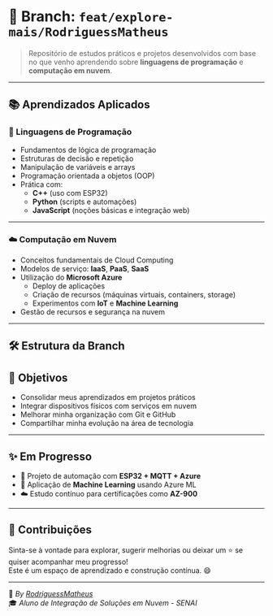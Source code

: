 # 🚀 Branch: `feat/explore-mais/RodriguessMatheus`

> Repositório de estudos práticos e projetos desenvolvidos com base no que venho aprendendo sobre **linguagens de programação** e **computação em nuvem**.

---

## 📚 Aprendizados Aplicados

### 🧠 Linguagens de Programação

- Fundamentos de lógica de programação
- Estruturas de decisão e repetição
- Manipulação de variáveis e arrays
- Programação orientada a objetos (OOP)
- Prática com:
  - **C++** (uso com ESP32)
  - **Python** (scripts e automações)
  - **JavaScript** (noções básicas e integração web)

---

### ☁️ Computação em Nuvem

- Conceitos fundamentais de Cloud Computing
- Modelos de serviço: **IaaS**, **PaaS**, **SaaS**
- Utilização do **Microsoft Azure**
  - Deploy de aplicações
  - Criação de recursos (máquinas virtuais, containers, storage)
  - Experimentos com **IoT** e **Machine Learning**
- Gestão de recursos e segurança na nuvem

---

## 🛠️ Estrutura da Branch

## 🎯 Objetivos

- Consolidar meus aprendizados em projetos práticos
- Integrar dispositivos físicos com serviços em nuvem
- Melhorar minha organização com Git e GitHub
- Compartilhar minha evolução na área de tecnologia

---

## ✨ Em Progresso

- 🔧 Projeto de automação com **ESP32 + MQTT + Azure**
- 🧠 Aplicação de **Machine Learning** usando Azure ML
- ☁️ Estudo contínuo para certificações como **AZ-900**

---

## 🙌 Contribuições

Sinta-se à vontade para explorar, sugerir melhorias ou deixar um ⭐ se quiser acompanhar meu progresso!  
Este é um espaço de aprendizado e construção contínua. 😄

---

📌 *By [RodriguessMatheus](https://github.com/RodriguessMatheus)*  
🎓 *Aluno de Integração de Soluções em Nuvem - SENAI*


